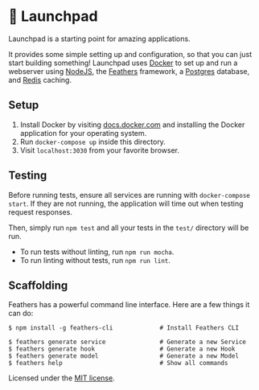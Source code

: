 # 🚀  Launchpad

Launchpad is a starting point for amazing applications.

It provides some simple setting up and configuration, so that you can just start building something!
Launchpad uses [Docker](http://www.docker.com) to set up and run a webserver using [NodeJS](https://nodejs.org/en/), the [Feathers](http://feathersjs.com) framework, a [Postgres](http://postgresql.org) database, and [Redis](http://redis.io) caching.

## Setup

1. Install Docker by visiting [docs.docker.com](docs.docker.com) and installing the Docker application for your operating system.
2. Run `docker-compose up` inside this directory.
3. Visit `localhost:3030` from your favorite browser.

## Testing

Before running tests, ensure all services are running with `docker-compose start`. If they are not running, the application will time out when testing request responses.

Then, simply run `npm test` and all your tests in the `test/` directory will be run.

- To run tests without linting, run `npm run mocha`.
- To run linting without tests, run `npm run lint`.

## Scaffolding

Feathers has a powerful command line interface. Here are a few things it can do:

```
$ npm install -g feathers-cli             # Install Feathers CLI

$ feathers generate service               # Generate a new Service
$ feathers generate hook                  # Generate a new Hook
$ feathers generate model                 # Generate a new Model
$ feathers help                           # Show all commands
```

Licensed under the [MIT license](LICENSE).
